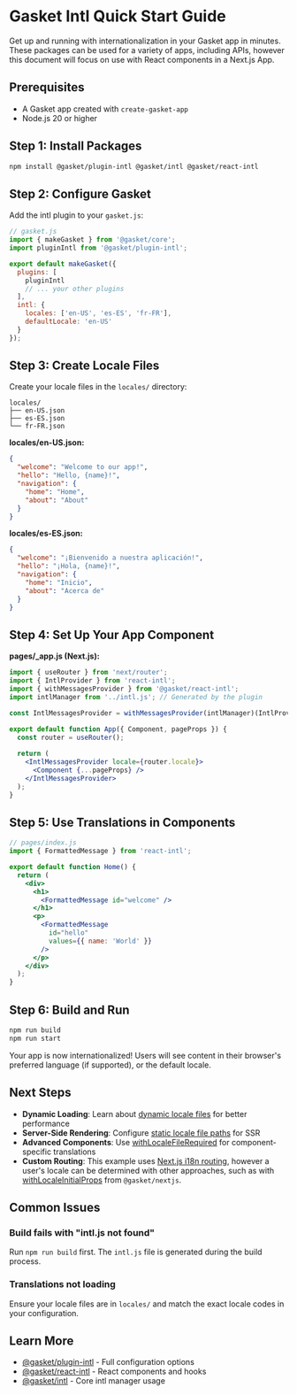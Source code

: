 # Gasket Intl Quick Start Guide

Get up and running with internationalization in your Gasket app in minutes.
These packages can be used for a variety of apps, including APIs, however
this document will focus on use with React components in a Next.js App.

## Prerequisites

- A Gasket app created with `create-gasket-app`
- Node.js 20 or higher

## Step 1: Install Packages

```bash
npm install @gasket/plugin-intl @gasket/intl @gasket/react-intl
```

## Step 2: Configure Gasket

Add the intl plugin to your `gasket.js`:

```js
// gasket.js
import { makeGasket } from '@gasket/core';
import pluginIntl from '@gasket/plugin-intl';

export default makeGasket({
  plugins: [
    pluginIntl
    // ... your other plugins
  ],
  intl: {
    locales: ['en-US', 'es-ES', 'fr-FR'],
    defaultLocale: 'en-US'
  }
});
```

## Step 3: Create Locale Files

Create your locale files in the `locales/` directory:

```
locales/
├── en-US.json
├── es-ES.json
└── fr-FR.json
```

**locales/en-US.json:**
```json
{
  "welcome": "Welcome to our app!",
  "hello": "Hello, {name}!",
  "navigation": {
    "home": "Home",
    "about": "About"
  }
}
```

**locales/es-ES.json:**
```json
{
  "welcome": "¡Bienvenido a nuestra aplicación!",
  "hello": "¡Hola, {name}!",
  "navigation": {
    "home": "Inicio", 
    "about": "Acerca de"
  }
}
```

## Step 4: Set Up Your App Component

**pages/_app.js (Next.js):**
```jsx
import { useRouter } from 'next/router';
import { IntlProvider } from 'react-intl';
import { withMessagesProvider } from '@gasket/react-intl';
import intlManager from '../intl.js'; // Generated by the plugin

const IntlMessagesProvider = withMessagesProvider(intlManager)(IntlProvider);

export default function App({ Component, pageProps }) {
  const router = useRouter();
  
  return (
    <IntlMessagesProvider locale={router.locale}>
      <Component {...pageProps} />
    </IntlMessagesProvider>
  );
}
```

## Step 5: Use Translations in Components

```jsx
// pages/index.js
import { FormattedMessage } from 'react-intl';

export default function Home() {
  return (
    <div>
      <h1>
        <FormattedMessage id="welcome" />
      </h1>
      <p>
        <FormattedMessage 
          id="hello" 
          values={{ name: 'World' }} 
        />
      </p>
    </div>
  );
}
```

## Step 6: Build and Run

```bash
npm run build
npm run start
```

Your app is now internationalized! Users will see content in their browser's preferred language
(if supported), or the default locale.

## Next Steps

- **Dynamic Loading**: Learn about [dynamic locale files] for better performance
- **Server-Side Rendering**: Configure [static locale file paths] for SSR
- **Advanced Components**: Use [withLocaleFileRequired] for component-specific translations
- **Custom Routing**: This example uses [Next.js i18n routing], however a user's locale can be
  determined with other approaches, such as with [withLocaleInitialProps] from `@gasket/nextjs`.

## Common Issues

### Build fails with "intl.js not found"
Run `npm run build` first. The `intl.js` file is generated during the build process.

### Translations not loading
Ensure your locale files are in `locales/` and match the exact locale codes in your configuration.

## Learn More

- [@gasket/plugin-intl] - Full configuration options
- [@gasket/react-intl] - React components and hooks
- [@gasket/intl] - Core intl manager usage

<!-- LINKS -->
[dynamic locale files]: /packages/gasket-plugin-intl/README.md#dynamic-locale-files
[static locale file paths]: /packages/gasket-plugin-intl/README.md#options
[withLocaleFileRequired]: /packages/gasket-react-intl/README.md#withlocalefilerequired
[withLocaleInitialProps]: /packages/gasket-nextjs/README.md#withlocaleinitialprops
[Next.js i18n routing]: /packages/gasket-plugin-intl/README.md#nextjs-routing
[@gasket/plugin-intl]: /packages/gasket-plugin-intl/README.md
[@gasket/react-intl]: /packages/gasket-react-intl/README.md
[@gasket/intl]: /packages/gasket-intl/README.md
